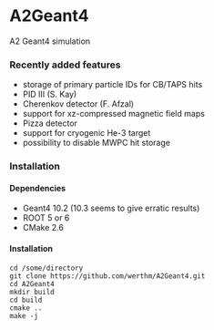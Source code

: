 # A2Geant4

A2 Geant4 simulation

### Recently added features
* storage of primary particle IDs for CB/TAPS hits
* PID III (S. Kay)
* Cherenkov detector (F. Afzal)
* support for xz-compressed magnetic field maps
* Pizza detector
* support for cryogenic He-3 target
* possibility to disable MWPC hit storage

### Installation

#### Dependencies
* Geant4 10.2 (10.3 seems to give erratic results)
* ROOT 5 or 6
* CMake 2.6

#### Installation
```
cd /some/directory
git clone https://github.com/werthm/A2Geant4.git
cd A2Geant4
mkdir build
cd build
cmake ..
make -j
```

